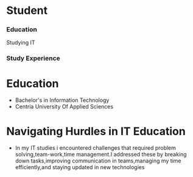 # Student

### Education
Studying IT

### Study Experience

# Education
- Bachelor's in Information Technology
- Centria University Of Applied Sciences
# Navigating Hurdles in IT Education
- In my IT studies i encountered challenges that required problem solving,team-work,time management.I addressed these by breaking down tasks,improving communication in teams,managing my time efficiently,and staying updated in new technologies


